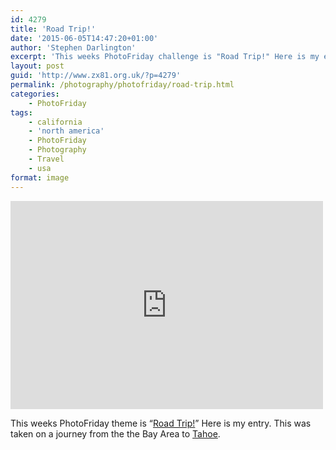 ```yaml
---
id: 4279
title: 'Road Trip!'
date: '2015-06-05T14:47:20+01:00'
author: 'Stephen Darlington'
excerpt: 'This weeks PhotoFriday challenge is "Road Trip!" Here is my entry.'
layout: post
guid: 'http://www.zx81.org.uk/?p=4279'
permalink: /photography/photofriday/road-trip.html
categories:
    - PhotoFriday
tags:
    - california
    - 'north america'
    - PhotoFriday
    - Photography
    - Travel
    - usa
format: image
---
```


<iframe allowfullscreen="" frameborder="0" height="333" loading="lazy" mozallowfullscreen="" msallowfullscreen="" oallowfullscreen="" src="https://www.flickr.com/photos/stephendarlington/5985843720/in/album-72157622514250296/player/" webkitallowfullscreen="" width="500"></iframe>

This weeks PhotoFriday theme is “[Road Trip!](http://www.photofriday.com/challenge.php?id=1508)” Here is my entry. This was taken on a journey from the the Bay Area to [Tahoe](http://www.zx81.org.uk/travel/lake-tahoe.html).